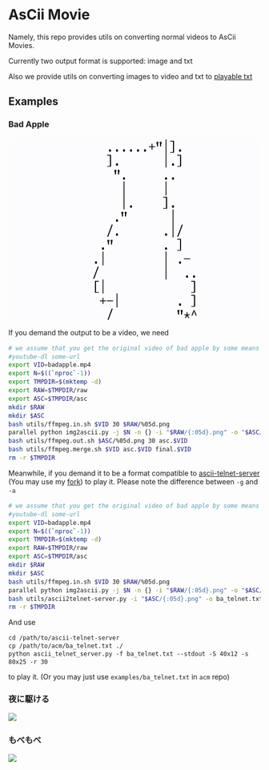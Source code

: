 # AsCii Movie

Namely, this repo provides utils on converting normal videos to AsCii Movies.

Currently two output format is supported: image and txt

Also we provide utils on converting images to video and txt to [playable txt](https://github.com/nitram509/ascii-telnet-server)

## Examples

### Bad Apple

![](examples/ba.gif)

If you demand the output to be a video, we need

```bash
# we assume that you get the original video of bad apple by some means
#youtube-dl some-url
export VID=badapple.mp4
export N=$((`nproc`-1))
export TMPDIR=$(mktemp -d)
export RAW=$TMPDIR/raw
export ASC=$TMPDIR/asc
mkdir $RAW
mkdir $ASC
bash utils/ffmpeg.in.sh $VID 30 $RAW/%05d.png
parallel python img2ascii.py -j $N -n {} -i "$RAW/{:05d}.png" -o "$ASC/{:05d}.png" -s 40x12 -g ::: `seq "$N"`
bash utils/ffmpeg.out.sh $ASC/%05d.png 30 asc.$VID
bash utils/ffmpeg.merge.sh $VID asc.$VID final.$VID
rm -r $TMPDIR
```

Meanwhile, if you demand it to be a format compatible to [ascii-telnet-server](https://github.com/nitram509/ascii-telnet-server) (You may use my [fork](https://github.com/ZenithalHourlyRate/ascii-telnet-server/)) to play it. Please note the difference between `-g` and `-a`

```bash
# we assume that you get the original video of bad apple by some means
#youtube-dl some-url
export VID=badapple.mp4
export N=$((`nproc`-1))
export TMPDIR=$(mktemp -d)
export RAW=$TMPDIR/raw
export ASC=$TMPDIR/asc
mkdir $RAW
mkdir $ASC
bash utils/ffmpeg.in.sh $VID 30 $RAW/%05d.png
parallel python img2ascii.py -j $N -n {} -i "$RAW/{:05d}.png" -o "$ASC/{:05d}.png" -s 40x12 -a ::: `seq "$N"`
bash utils/ascii2telnet-server.py -i "$ASC/{:05d}.png" -o ba_telnet.txt
rm -r $TMPDIR
```

And use

```
cd /path/to/ascii-telnet-server
cp /path/to/acm/ba_telnet.txt ./
python ascii_telnet_server.py -f ba_telnet.txt --stdout -S 40x12 -s 80x25 -r 30
```

to play it. (Or you may just use `examples/ba_telnet.txt` in `acm` repo)

### 夜に駆ける

![](examples/yoru.gif)

### もべもべ

![](examples/mope.gif)
